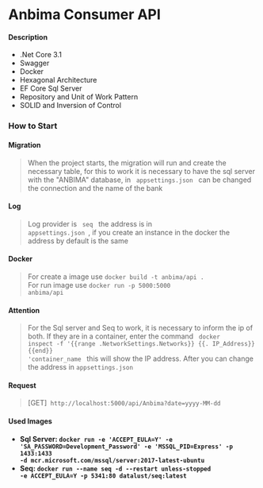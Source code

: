 # Anbima Consumer API

#### Description
- .Net Core 3.1
- Swagger
- Docker
- Hexagonal Architecture
- EF Core Sql Server
- Repository and Unit of Work Pattern
- SOLID and Inversion of Control

### How to Start

#### Migration
> When the project starts, the migration will run and create the necessary table, 
> for this to work it is necessary to have the sql server with the "ANBIMA" database, 
> in <code> appsettings.json </code> can be changed the connection and the name of the bank

#### Log
> Log provider is <code> seq </code> the address is in <code> appsettings.json </code>, 
> if you create an instance in the docker the address by default is the same

#### Docker
> For create a image use <code>docker build -t anbima/api .</code> </br>
> For run image use <code>docker run -p 5000:5000 anbima/api</code>

#### Attention
> For the Sql server and Seq to work, it is necessary to inform the ip of both. 
If they are in a container, 
enter the command <code> docker inspect -f '{{range .NetworkSettings.Networks}} {{. IP_Address}} {{end}} 'container_name </code> 
this will show the IP address. After you can change the address in <code>appsettings.json</code>

#### Request
> [GET]<code> http://localhost:5000/api/Anbima?date=yyyy-MM-dd </code>

#### Used Images
- <b>Sql Server<b>: <code>docker run -e 'ACCEPT_EULA=Y' -e 'SA_PASSWORD=Development_Password' -e 'MSSQL_PID=Express' -p 1433:1433 -d mcr.microsoft.com/mssql/server:2017-latest-ubuntu</code>
- <b>Seq</b>:  <code>docker run --name seq -d --restart unless-stopped -e ACCEPT_EULA=Y -p 5341:80 datalust/seq:latest</code>
